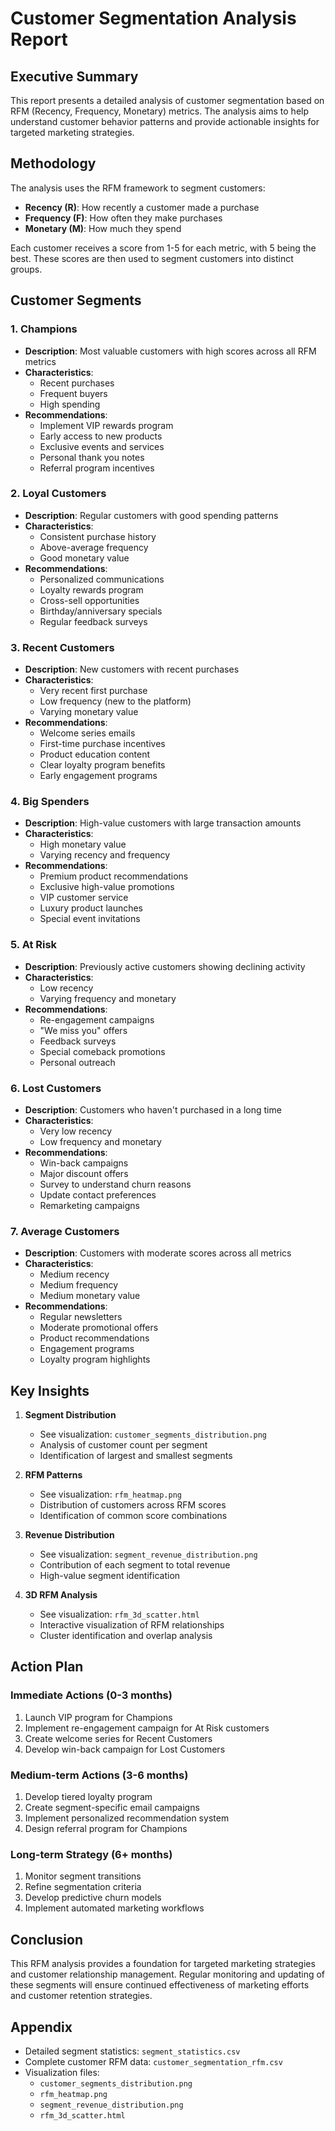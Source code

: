 # Customer Segmentation Analysis Report

## Executive Summary
This report presents a detailed analysis of customer segmentation based on RFM (Recency, Frequency, Monetary) metrics. The analysis aims to help understand customer behavior patterns and provide actionable insights for targeted marketing strategies.

## Methodology
The analysis uses the RFM framework to segment customers:
- **Recency (R)**: How recently a customer made a purchase
- **Frequency (F)**: How often they make purchases
- **Monetary (M)**: How much they spend

Each customer receives a score from 1-5 for each metric, with 5 being the best. These scores are then used to segment customers into distinct groups.

## Customer Segments

### 1. Champions
- **Description**: Most valuable customers with high scores across all RFM metrics
- **Characteristics**:
  - Recent purchases
  - Frequent buyers
  - High spending
- **Recommendations**:
  - Implement VIP rewards program
  - Early access to new products
  - Exclusive events and services
  - Personal thank you notes
  - Referral program incentives

### 2. Loyal Customers
- **Description**: Regular customers with good spending patterns
- **Characteristics**:
  - Consistent purchase history
  - Above-average frequency
  - Good monetary value
- **Recommendations**:
  - Personalized communications
  - Loyalty rewards program
  - Cross-sell opportunities
  - Birthday/anniversary specials
  - Regular feedback surveys

### 3. Recent Customers
- **Description**: New customers with recent purchases
- **Characteristics**:
  - Very recent first purchase
  - Low frequency (new to the platform)
  - Varying monetary value
- **Recommendations**:
  - Welcome series emails
  - First-time purchase incentives
  - Product education content
  - Clear loyalty program benefits
  - Early engagement programs

### 4. Big Spenders
- **Description**: High-value customers with large transaction amounts
- **Characteristics**:
  - High monetary value
  - Varying recency and frequency
- **Recommendations**:
  - Premium product recommendations
  - Exclusive high-value promotions
  - VIP customer service
  - Luxury product launches
  - Special event invitations

### 5. At Risk
- **Description**: Previously active customers showing declining activity
- **Characteristics**:
  - Low recency
  - Varying frequency and monetary
- **Recommendations**:
  - Re-engagement campaigns
  - "We miss you" offers
  - Feedback surveys
  - Special comeback promotions
  - Personal outreach

### 6. Lost Customers
- **Description**: Customers who haven't purchased in a long time
- **Characteristics**:
  - Very low recency
  - Low frequency and monetary
- **Recommendations**:
  - Win-back campaigns
  - Major discount offers
  - Survey to understand churn reasons
  - Update contact preferences
  - Remarketing campaigns

### 7. Average Customers
- **Description**: Customers with moderate scores across all metrics
- **Characteristics**:
  - Medium recency
  - Medium frequency
  - Medium monetary value
- **Recommendations**:
  - Regular newsletters
  - Moderate promotional offers
  - Product recommendations
  - Engagement programs
  - Loyalty program highlights

## Key Insights

1. **Segment Distribution**
   - See visualization: `customer_segments_distribution.png`
   - Analysis of customer count per segment
   - Identification of largest and smallest segments

2. **RFM Patterns**
   - See visualization: `rfm_heatmap.png`
   - Distribution of customers across RFM scores
   - Identification of common score combinations

3. **Revenue Distribution**
   - See visualization: `segment_revenue_distribution.png`
   - Contribution of each segment to total revenue
   - High-value segment identification

4. **3D RFM Analysis**
   - See visualization: `rfm_3d_scatter.html`
   - Interactive visualization of RFM relationships
   - Cluster identification and overlap analysis

## Action Plan

### Immediate Actions (0-3 months)
1. Launch VIP program for Champions
2. Implement re-engagement campaign for At Risk customers
3. Create welcome series for Recent Customers
4. Develop win-back campaign for Lost Customers

### Medium-term Actions (3-6 months)
1. Develop tiered loyalty program
2. Create segment-specific email campaigns
3. Implement personalized recommendation system
4. Design referral program for Champions

### Long-term Strategy (6+ months)
1. Monitor segment transitions
2. Refine segmentation criteria
3. Develop predictive churn models
4. Implement automated marketing workflows

## Conclusion
This RFM analysis provides a foundation for targeted marketing strategies and customer relationship management. Regular monitoring and updating of these segments will ensure continued effectiveness of marketing efforts and customer retention strategies.

## Appendix
- Detailed segment statistics: `segment_statistics.csv`
- Complete customer RFM data: `customer_segmentation_rfm.csv`
- Visualization files:
  - `customer_segments_distribution.png`
  - `rfm_heatmap.png`
  - `segment_revenue_distribution.png`
  - `rfm_3d_scatter.html` 